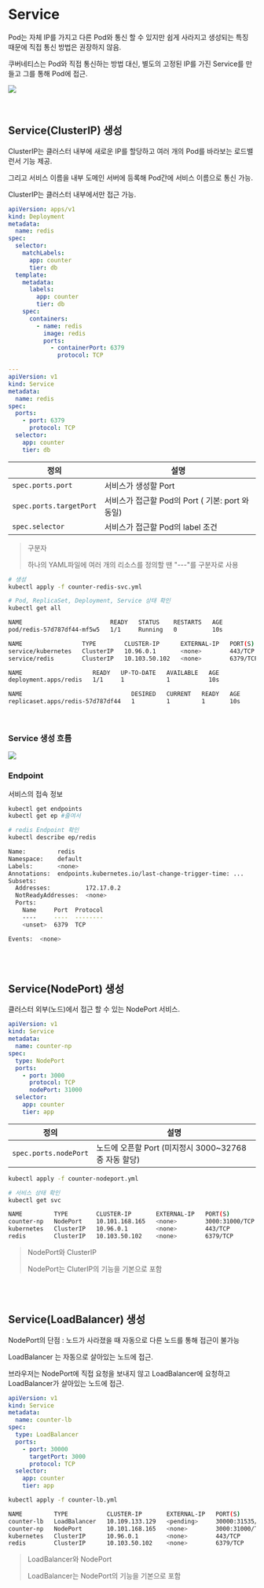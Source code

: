 # Service

Pod는 자체 IP를 가지고 다른 Pod와 통신 할 수 있지만 쉽게 사라지고 생성되는 특징 때문에 직접 통신 방법은 권장하지 않음.

쿠버네티스는 Pod와 직접 통신하는 방법 대신, 별도의 고정된 IP를 가진 Service를 만들고 그를 통해 Pod에 접근.

![](./images/Service구조.png)

<br>

## Service(ClusterIP) 생성

ClusterIP는 클러스터 내부에 새로운 IP를 할당하고 여러 개의 Pod를 바라보는 로드밸런서 기능 제공.

그리고 서비스 이름을 내부 도메인 서버에 등록해 Pod간에 서비스 이름으로 통신 가능.

ClusterIP는 클러스터 내부에서만 접근 가능.

```yaml
apiVersion: apps/v1
kind: Deployment
metadata:
  name: redis
spec:
  selector:
    matchLabels:
      app: counter
      tier: db
  template:
    metadata:
      labels:
        app: counter
        tier: db
    spec:
      containers:
        - name: redis
          image: redis
          ports:
            - containerPort: 6379
              protocol: TCP

---
apiVersion: v1
kind: Service
metadata:
  name: redis
spec:
  ports:
    - port: 6379
      protocol: TCP
  selector:
    app: counter
    tier: db
```

| 정의                    | 설명                                             |
| ----------------------- | ------------------------------------------------ |
| `spec.ports.port`       | 서비스가 생성할 Port                             |
| `spec.ports.targetPort` | 서비스가 접근할 Pod의 Port ( 기본: port 와 동일) |
| `spec.selector`         | 서비스가 접근할 Pod의 label 조건                 |

> 구분자
>
> 하나의 YAML파일에 여러 개의 리소스를 정의할 땐 "---"를 구분자로 사용

```sh
# 생성
kubectl apply -f counter-redis-svc.yml

# Pod, ReplicaSet, Deployment, Service 상태 확인
kubectl get all
```

```sh
NAME                         READY   STATUS    RESTARTS   AGE
pod/redis-57d787df44-mf5w5   1/1     Running   0          10s

NAME                 TYPE        CLUSTER-IP      EXTERNAL-IP   PORT(S)    AGE
service/kubernetes   ClusterIP   10.96.0.1       <none>        443/TCP    3d19h
service/redis        ClusterIP   10.103.50.102   <none>        6379/TCP   10s

NAME                    READY   UP-TO-DATE   AVAILABLE   AGE
deployment.apps/redis   1/1     1            1           10s

NAME                               DESIRED   CURRENT   READY   AGE
replicaset.apps/redis-57d787df44   1         1         1       10s
```

<br>

### Service 생성 흐름

![](./images/Service생성흐름.png)

### Endpoint

서비스의 접속 정보

```sh
kubectl get endpoints
kubectl get ep #줄여서

# redis Endpoint 확인
kubectl describe ep/redis
```

```sh
Name:         redis
Namespace:    default
Labels:       <none>
Annotations:  endpoints.kubernetes.io/last-change-trigger-time: ...
Subsets:
  Addresses:          172.17.0.2
  NotReadyAddresses:  <none>
  Ports:
    Name     Port  Protocol
    ----     ----  --------
    <unset>  6379  TCP

Events:  <none>
```

<br>

<br>

## Service(NodePort) 생성

클러스터 외부(노드)에서 접근 할 수 있는 NodePort 서비스.

```yaml
apiVersion: v1
kind: Service
metadata:
  name: counter-np
spec:
  type: NodePort
  ports:
    - port: 3000
      protocol: TCP
      nodePort: 31000
  selector:
    app: counter
    tier: app
```

| 정의                  | 설명                                                  |
| --------------------- | ----------------------------------------------------- |
| `spec.ports.nodePort` | 노드에 오픈할 Port (미지정시 3000~32768 중 자동 할당) |

```sh
kubectl apply -f counter-nodeport.yml

# 서비스 상태 확인
kubectl get svc
```

```sh
NAME         TYPE        CLUSTER-IP       EXTERNAL-IP   PORT(S)          AGE
counter-np   NodePort    10.101.168.165   <none>        3000:31000/TCP   13s
kubernetes   ClusterIP   10.96.0.1        <none>        443/TCP          3d19h
redis        ClusterIP   10.103.50.102    <none>        6379/TCP         30m
```

> NodePort와 ClusterIP
>
> NodePort는 CluterIP의 기능을 기본으로 포함

<br>

<br>

## Service(LoadBalancer) 생성

NodePort의 단점 : 노드가 사라졌을 때 자동으로 다른 노드를 통해 접근이 불가능

LoadBalancer 는 자동으로 살아있는 노드에 접근.

브라우저는 NodePort에 직접 요청을 보내지 않고 LoadBalancer에 요청하고 LoadBalancer가 살아있는 노드에 접근.

```yaml
apiVersion: v1
kind: Service
metadata:
  name: counter-lb
spec:
  type: LoadBalancer
  ports:
    - port: 30000
      targetPort: 3000
      protocol: TCP
  selector:
    app: counter
    tier: app
```

```sh
kubectl apply -f counter-lb.yml
```

```sh
NAME         TYPE           CLUSTER-IP       EXTERNAL-IP   PORT(S)           AGE
counter-lb   LoadBalancer   10.109.133.129   <pending>     30000:31535/TCP   9s
counter-np   NodePort       10.101.168.165   <none>        3000:31000/TCP    34m
kubernetes   ClusterIP      10.96.0.1        <none>        443/TCP           3d20h
redis        ClusterIP      10.103.50.102    <none>        6379/TCP          65m
```

> LoadBalancer와 NodePort
>
> LoadBalancer는 NodePort의 기능을 기본으로 포함
